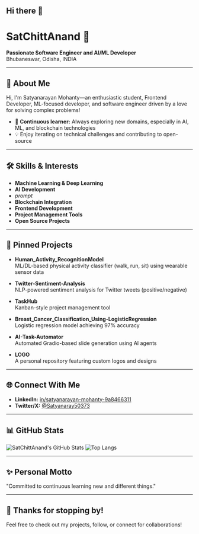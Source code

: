 ## Hi there 👋

<!--
**SatChittAnand/SatChittAnand** is a ✨ _special_ ✨ repository because its `README.md` (this file) appears on your GitHub profile.

Here are some ideas to get you started:

- 🔭 I’m currently working on ...
- 🌱 I’m currently learning ...
- 👯 I’m looking to collaborate on ...
- 🤔 I’m looking for help with ...
- 💬 Ask me about ...
- 📫 How to reach me: ...
- 😄 Pronouns: ...
- ⚡ Fun fact: ...
-->
# SatChittAnand 👋

**Passionate Software Engineer and AI/ML Developer**  
Bhubaneswar, Odisha, INDIA

---

## 🔭 About Me

Hi, I'm Satyanarayan Mohanty—an enthusiastic student, Frontend Developer, ML-focused developer, and software engineer driven by a love for solving complex problems!  
- 🌱 **Continuous learner:** Always exploring new domains, especially in AI, ML, and blockchain technologies  
- 💡 Enjoy iterating on technical challenges and contributing to open-source

---

## 🛠️ Skills & Interests

- **Machine Learning & Deep Learning**
- **AI Development**
- *prompt*
- **Blockchain Integration**
- **Frontend Development**
- **Project Management Tools**
- **Open Source Projects**

---

## 📌 Pinned Projects

- **Human_Activity_RecognitionModel**  
  ML/DL-based physical activity classifier (walk, run, sit) using wearable sensor data

- **Twitter-Sentiment-Analysis**  
  NLP-powered sentiment analysis for Twitter tweets (positive/negative)

- **TaskHub**  
  Kanban-style project management tool
  
- **Breast_Cancer_Classification_Using-LogisticRegression**  
  Logistic regression model achieving 97% accuracy

- **AI-Task-Automator**  
  Automated Gradio-based slide generation using AI agents

- **LOGO**  
  A personal repository featuring custom logos and designs

---

## 🌐 Connect With Me

- **LinkedIn:** [in/satyanarayan-mohanty-9a8466311](https://linkedin.com/in/satyanarayan-mohanty-9a8466311)
- **Twitter/X:** [@Satyanaray50373](https://twitter.com/Satyanaray50373)

---

## 📊 GitHub Stats

![SatChittAnand's GitHub Stats](https://github-readme-stats.vercel.app/api?username=SatChittAnand&show_icons=true&theme=dracula)
![Top Langs](https://github-readme-stats.vercel.app/api/top-langs/?username=SatChittAnand&layout=compact&theme=dracula)

---

## ✨ Personal Motto

"Committed to continuous learning new and different things."

---

## 🙏 Thanks for stopping by!

Feel free to check out my projects, follow, or connect for collaborations!
